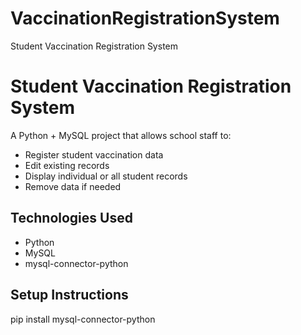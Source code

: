 # VaccinationRegistrationSystem
 Student Vaccination Registration System 
# Student Vaccination Registration System

A Python + MySQL project that allows school staff to:

- Register student vaccination data
- Edit existing records
- Display individual or all student records
- Remove data if needed

## Technologies Used
- Python
- MySQL
- mysql-connector-python

## Setup Instructions
pip install mysql-connector-python
